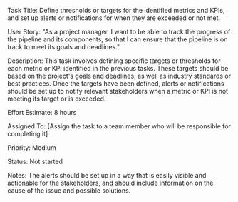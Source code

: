 Task Title: Define thresholds or targets for the identified metrics and KPIs, and set up alerts or notifications for when they are exceeded or not met.

User Story: "As a project manager, I want to be able to track the progress of the pipeline and its components, so that I can ensure that the pipeline is on track to meet its goals and deadlines."

Description: This task involves defining specific targets or thresholds for each metric or KPI identified in the previous tasks. These targets should be based on the project's goals and deadlines, as well as industry standards or best practices. Once the targets have been defined, alerts or notifications should be set up to notify relevant stakeholders when a metric or KPI is not meeting its target or is exceeded.

Effort Estimate: 8 hours

Assigned To: [Assign the task to a team member who will be responsible for completing it]

Priority: Medium

Status: Not started

Notes: The alerts should be set up in a way that is easily visible and actionable for the stakeholders, and should include information on the cause of the issue and possible solutions.
